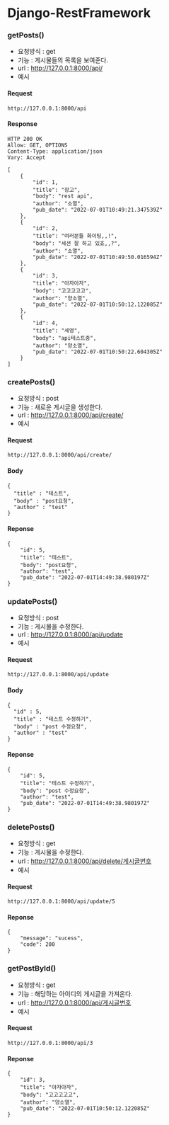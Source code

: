 # Django-RestFramework

### getPosts()
- 요청방식 : get
- 기능 : 게시물들의 목록을 보여준다.
- url : http://127.0.0.1:8000/api/
- 예시
#### Request
```
http://127.0.0.1:8000/api
```

#### Response
```
HTTP 200 OK
Allow: GET, OPTIONS
Content-Type: application/json
Vary: Accept

[
    {
        "id": 1,
        "title": "장고",
        "body": "rest api",
        "author": "소열",
        "pub_date": "2022-07-01T10:49:21.347539Z"
    },
    {
        "id": 2,
        "title": "여러분들 화이팅,,!",
        "body": "세션 잘 하고 있죠,,?",
        "author": "소열",
        "pub_date": "2022-07-01T10:49:50.016594Z"
    },
    {
        "id": 3,
        "title": "아자아자",
        "body": "고고고고고",
        "author": "양소열",
        "pub_date": "2022-07-01T10:50:12.122085Z"
    },
    {
        "id": 4,
        "title": "세영",
        "body": "api테스트중",
        "author": "양소열",
        "pub_date": "2022-07-01T10:50:22.604305Z"
    }
]
```

### createPosts()
- 요청방식 : post
- 기능 : 새로운 게시글을 생성한다.
- url : http://127.0.0.1:8000/api/create/
- 예시
#### Request
```
http://127.0.0.1:8000/api/create/
```

#### Body
```
{
  "title" : "테스트",
  "body" : "post요청",
  "author" : "test"
}
```

#### Reponse
```
{
    "id": 5,
    "title": "테스트",
    "body": "post요청",
    "author": "test",
    "pub_date": "2022-07-01T14:49:38.980197Z"
}
```

### updatePosts()
- 요청방식 : post
- 기능 : 게시물을 수정한다.
- url : http://127.0.0.1:8000/api/update
- 예시
#### Request
```
http://127.0.0.1:8000/api/update
```

#### Body
```
{
  "id" : 5,
  "title" : "테스트 수정하기",
  "body" : "post 수정요청",
  "author" : "test"
}
```

#### Reponse
```
{
    "id": 5,
    "title": "테스트 수정하기",
    "body": "post 수정요청",
    "author": "test",
    "pub_date": "2022-07-01T14:49:38.980197Z"
}
```

### deletePosts()
- 요청방식 : get
- 기능 : 게시물을 수정한다.
- url : http://127.0.0.1:8000/api/delete/게시글번호
- 예시
#### Request
```
http://127.0.0.1:8000/api/update/5
```

#### Reponse
```
{
    "message": "sucess",
    "code": 200
}
```


### getPostById()
- 요청방식 : get
- 기능 : 해당하는 아이디의 게시글을 가져온다.
- url : http://127.0.0.1:8000/api/게시글번호
- 예시
#### Request
```
http://127.0.0.1:8000/api/3
```

#### Reponse
```
{
    "id": 3,
    "title": "아자아자",
    "body": "고고고고고",
    "author": "양소열",
    "pub_date": "2022-07-01T10:50:12.122085Z"
}
```
